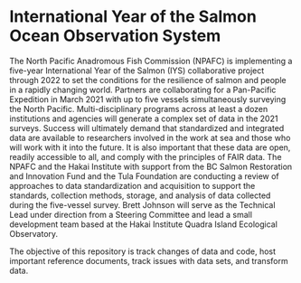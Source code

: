 # International Year of the Salmon Ocean Observation System

The North Pacific Anadromous Fish Commission (NPAFC) is implementing a five-year International Year of the Salmon (IYS) collaborative project through 2022 to set the conditions for the resilience of salmon and people in a rapidly changing world. Partners are collaborating for a Pan-Pacific Expedition in March 2021 with up to five vessels simultaneously surveying the North Pacific. Multi-disciplinary programs across at least a dozen institutions and agencies will generate a complex set of data in the 2021 surveys.  Success will ultimately demand that standardized and integrated data are available to researchers involved in the work at sea and those who will work with it into the future. It is also important that these data are open, readily accessible to all, and comply with the principles of FAIR data.  The NPAFC and the Hakai Institute with support from the BC Salmon Restoration and Innovation Fund and the Tula Foundation are conducting a review of approaches to data standardization and acquisition to support the standards, collection methods, storage, and analysis of data collected during the five-vessel survey. Brett Johnson will serve as the Technical Lead under direction from a Steering Committee and lead a small development team based at the Hakai Institute Quadra Island Ecological Observatory. 

The objective of this repository is track changes of data and code, host important reference documents, track issues with data sets, and transform data.
